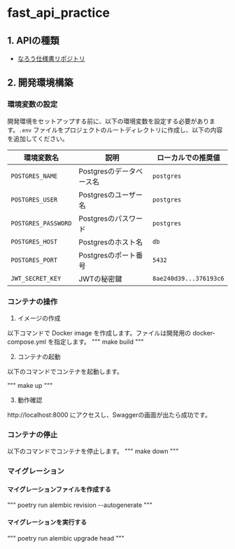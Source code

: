 # fast_api_practice

## 1. APIの種類
- [なろう仕様書リポジトリ](https://github.com/watame/mobile_web_novel_reader)

## 2. 開発環境構築

### 環境変数の設定

開発環境をセットアップする前に、以下の環境変数を設定する必要があります。`.env` ファイルをプロジェクトのルートディレクトリに作成し、以下の内容を追加してください。

| 環境変数名          | 説明                   | ローカルでの推奨値        |
|-------------------|----------------------|-------------------------|
| `POSTGRES_NAME`   | Postgresのデータベース名 | `postgres`              |
| `POSTGRES_USER`   | Postgresのユーザー名    | `postgres`              |
| `POSTGRES_PASSWORD` | Postgresのパスワード    | `postgres`              |
| `POSTGRES_HOST`   | Postgresのホスト名     | `db`                    |
| `POSTGRES_PORT`   | Postgresのポート番号    | `5432`                  |
| `JWT_SECRET_KEY`  | JWTの秘密鍵             | `8ae240d39...376193c6`  |

### コンテナの操作

1. イメージの作成

以下コマンドで Docker image を作成します。ファイルは開発用の docker-compose.yml を指定します。
"""
make build
"""

2. コンテナの起動

以下のコマンドでコンテナを起動します。

"""
make up
"""

3. 動作確認

http://localhost:8000 にアクセスし、Swaggerの画面が出たら成功です。

### コンテナの停止

以下のコマンドでコンテナを停止します。
"""
make down
"""

### マイグレーション

#### マイグレーションファイルを作成する
"""
poetry run alembic revision --autogenerate
"""

#### マイグレーションを実行する

"""
poetry run alembic upgrade head
"""

